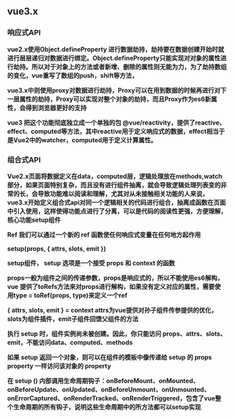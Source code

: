 ## vue3.x

### 响应式API 

**vue2.x使用Object.defineProperty 进行数据劫持，劫持要在数据创建开始时就进行层层递归对数据进行绑定。Object.defineProperty只能实现对对象的属性进行劫持。所以对于对象上的方法或者新增、删除的属性则无能为力，为了劫持数组的变化，vue重写了数组的push，shift等方法，**

**vue3.x中则使用proxy对数据进行劫持，Proxy可以在用到数据的时候再进行对下一层属性的劫持，Proxy可以实现对整个对象的劫持，而且Proxy作为es6新属性，会得到浏览器更好的支持**

**vue3 把这个功能彻底独立成一个单独的包 @vue/reactivity，提供了reactive、effect、computed等方法，其中reactive用于定义响应式的数据，effect相当于是Vue2中的watcher，computed用于定义计算属性。**

### 组合式API

**Vue2.x页面将数据定义在data，computed层，逻辑处理放在methods,watch部分，如果页面特别复杂，而且没有进行组件抽离，就会导致逻辑处理列表变的非常的长，会导致功能难以阅读和理解，尤其对从未接触相关功能的人来说，vue3.x开始定义组合式api对同一个逻辑相关的代码进行组合，抽离成函数在页面中引入使用，这样使得功能点进行了分离，可以是代码的阅读性更强，方便理解，核心功能setup组件**

**Ref 我们可以通过一个新的 ref 函数使任何响应式变量在任何地方起作用**

**setup(props, { attrs, slots, emit })**

**setup组件， setup 选项是一个接受 props 和 context 的函数**

**props一般为组件之间的传递参数，props是响应式的，所以不能使用es6解构，vue 提供了toRefs方法来对props进行解构，如果没有定义对应的属性，需要使用type = toRef(props, type)来定义一个ref**

**{ attrs, slots, emit } = context attrs为vue提供对孙子组件传参提供的优化，slots为组件插件，emit子组件回馈父组件的方法**

**执行 setup 时，组件实例尚未被创建。因此，你只能访问 props、attrs、slots、emit，不能访问data、computed、methods**

**如果 setup 返回一个对象，则可以在组件的模板中像传递给 setup 的 props property 一样访问该对象的 property**

**在 setup () 内部调用生命周期钩子：onBeforeMount、onMounted、onBeforeUpdate、onUpdated、onBeforeUnmount、onUnmounted、onErrorCaptured、onRenderTracked、onRenderTriggered，包含了vue整个生命周期的所有钩子，说明这些生命周期中的所方法都可以setup实现**
